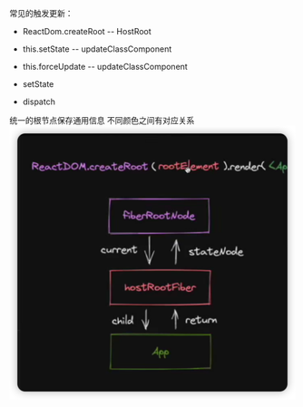 

常见的触发更新：
- ReactDom.createRoot -- HostRoot

- this.setState -- updateClassComponent
- this.forceUpdate -- updateClassComponent

- setState
- dispatch


统一的根节点保存通用信息
不同颜色之间有对应关系
![alt text](image.png)